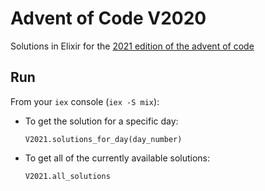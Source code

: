# Advent of Code V2020
Solutions in Elixir for the [2021 edition of the advent of code](https://adventofcode.com/2021)

## Run
From your `iex` console (`iex -S mix`):

- To get the solution for a specific day:
  ```
  V2021.solutions_for_day(day_number)
  ```
- To get all of the currently available solutions:
  ```
  V2021.all_solutions
  ```
